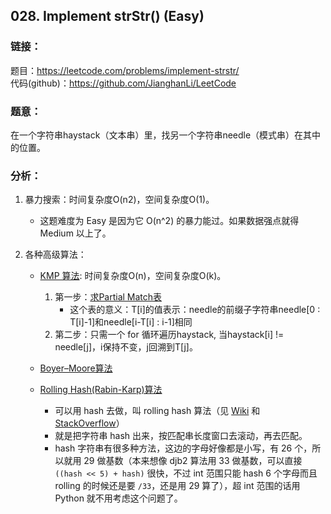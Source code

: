 ## 028. Implement strStr() (Easy)

### **链接**：
题目：https://leetcode.com/problems/implement-strstr/  
代码(github)：https://github.com/JianghanLi/LeetCode

### **题意**：
在一个字符串haystack（文本串）里，找另一个字符串needle（模式串）在其中的位置。  

### **分析**：
1. 暴力搜索：时间复杂度O(n2)，空间复杂度O(1)。
	- 这题难度为 Easy 是因为它 O(n^2) 的暴力能过。如果数据强点就得 Medium 以上了。  
	
2. 各种高级算法：
	- [KMP 算法](http://en.wikipedia.org/wiki/Knuth-Morris-Pratt_algorithm): 时间复杂度O(n)，空间复杂度O(k)。
		1. 第一步：[求Partial Match表](https://en.wikipedia.org/wiki/Knuth%E2%80%93Morris%E2%80%93Pratt_algorithm#.22Partial_match.22_table_.28also_known_as_.22failure_function.22.29)
			- 这个表的意义：T[i]的值表示：needle的前缀子字符串needle[0 : T[i]-1]和needle[i-T[i] : i-1]相同
		2. 第二步：只需一个 for 循环遍历haystack, 当haystack[i] != needle[j]，i保持不变，j回溯到T[j]。
	
	- [Boyer–Moore算法](https://en.wikipedia.org/wiki/Boyer%E2%80%93Moore_string_search_algorithm)
	- [Rolling Hash(Rabin-Karp)算法](https://en.wikipedia.org/wiki/Rolling_hash)  
		- 可以用 hash 去做，叫 rolling hash 算法（见 [Wiki](http://en.wikipedia.org/wiki/Rolling_hash) 和 [StackOverflow](http://stackoverflow.com/questions/711770/fast-implementation-of-rolling-hash)）  
		- 就是把字符串 hash 出来，按匹配串长度窗口去滚动，再去匹配。  
		- hash 字符串有很多种方法，这边的字母好像都是小写，有 26 个，所以就用 29 做基数（本来想像 djb2 算法用 33 做基数，可以直接 `((hash << 5) + hash)` 很快，不过 int 范围只能 hash 6 个字母而且 rolling 的时候还是要 `/33`，还是用 29 算了），超 int 范围的话用 Python 就不用考虑这个问题了。  